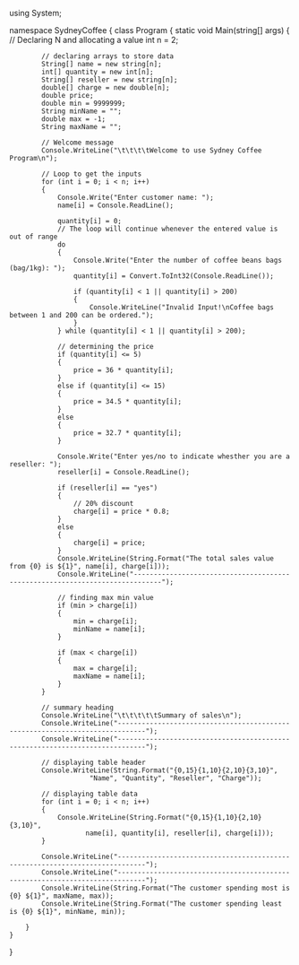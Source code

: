 using System;

namespace SydneyCoffee
{
    class Program
    {
        static void Main(string[] args)
        {
            // Declaring N and allocating a value
            int n = 2;

            // declaring arrays to store data
            String[] name = new string[n];
            int[] quantity = new int[n];
            String[] reseller = new string[n];
            double[] charge = new double[n];
            double price;
            double min = 9999999;
            String minName = "";
            double max = -1;
            String maxName = "";

            // Welcome message
            Console.WriteLine("\t\t\t\tWelcome to use Sydney Coffee Program\n");

            // Loop to get the inputs
            for (int i = 0; i < n; i++)
            {
                Console.Write("Enter customer name: ");
                name[i] = Console.ReadLine();

                quantity[i] = 0;
                // The loop will continue whenever the entered value is out of range
                do
                {
                    Console.Write("Enter the number of coffee beans bags (bag/1kg): ");
                    quantity[i] = Convert.ToInt32(Console.ReadLine());

                    if (quantity[i] < 1 || quantity[i] > 200)
                    {
                        Console.WriteLine("Invalid Input!\nCoffee bags between 1 and 200 can be ordered.");
                    }
                } while (quantity[i] < 1 || quantity[i] > 200);

                // determining the price
                if (quantity[i] <= 5)
                {
                    price = 36 * quantity[i];
                }
                else if (quantity[i] <= 15)
                {
                    price = 34.5 * quantity[i];
                }
                else
                {
                    price = 32.7 * quantity[i];
                }

                Console.Write("Enter yes/no to indicate whesther you are a reseller: ");
                reseller[i] = Console.ReadLine();

                if (reseller[i] == "yes")
                {
                    // 20% discount
                    charge[i] = price * 0.8;
                }
                else
                {
                    charge[i] = price;
                }
                Console.WriteLine(String.Format("The total sales value from {0} is ${1}", name[i], charge[i]));
                Console.WriteLine("-----------------------------------------------------------------------------");

                // finding max min value
                if (min > charge[i])
                {
                    min = charge[i];
                    minName = name[i];
                }

                if (max < charge[i])
                {
                    max = charge[i];
                    maxName = name[i];
                }
            }

            // summary heading
            Console.WriteLine("\t\t\t\t\tSummary of sales\n");
            Console.WriteLine("-----------------------------------------------------------------------------");
            Console.WriteLine("-----------------------------------------------------------------------------");

            // displaying table header
            Console.WriteLine(String.Format("{0,15}{1,10}{2,10}{3,10}",
                        "Name", "Quantity", "Reseller", "Charge"));

            // displaying table data
            for (int i = 0; i < n; i++)
            {
                Console.WriteLine(String.Format("{0,15}{1,10}{2,10}{3,10}",
                       name[i], quantity[i], reseller[i], charge[i]));
            }
            
            Console.WriteLine("-----------------------------------------------------------------------------");
            Console.WriteLine("-----------------------------------------------------------------------------");
            Console.WriteLine(String.Format("The customer spending most is {0} ${1}", maxName, max));
            Console.WriteLine(String.Format("The customer spending least is {0} ${1}", minName, min));

        }
    }
}
